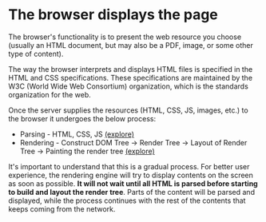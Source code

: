 # The browser displays the page

The browser's functionality is to present the web resource you choose (usually an HTML document, but may also be a PDF, image, or some other type of content).

The way the browser interprets and displays HTML files is specified in the HTML and CSS specifications. These specifications are maintained by the W3C (World Wide Web Consortium) organization, which is the standards organization for the web.

Once the server supplies the resources (HTML, CSS, JS, images, etc.) to the browser it undergoes the below process:

- Parsing - HTML, CSS, JS [(explore)](./parsing/)
- Rendering - Construct DOM Tree → Render Tree → Layout of Render Tree → Painting the render tree [(explore)](./rendering/)

It's important to understand that this is a gradual process. For better user experience, the rendering engine will try to display contents on the screen as soon as possible. **It will not wait until all HTML is parsed before starting to build and layout the render tree**. Parts of the content will be parsed and displayed, while the process continues with the rest of the contents that keeps coming from the network.